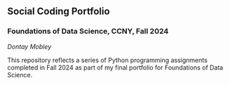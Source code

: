 ## Social Coding Portfolio
### Foundations of Data Science, CCNY, Fall 2024
_Dontay Mobley_

This repository reflects a series of Python programming assignments completed in Fall 2024 as part of my final portfolio for Foundations of Data Science.
